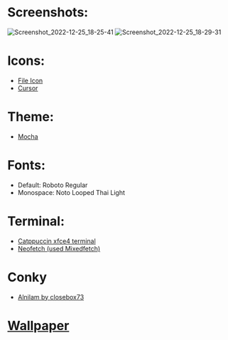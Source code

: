 # Screenshots:

![Screenshot_2022-12-25_18-25-41](https://user-images.githubusercontent.com/80240062/209468008-43c2891a-cea5-48ba-aff8-1b4cb633f901.png)
![Screenshot_2022-12-25_18-29-31](https://user-images.githubusercontent.com/80240062/209468010-90307102-29e8-42fe-8c67-57e1e6e182f1.png)

# Icons:

- [File Icon](https://github.com/ljmill/catppuccin-icons)
- [Cursor](https://github.com/catppuccin/cursors)

# Theme:

- [Mocha](https://github.com/catppuccin/catppuccin)

# Fonts:

- Default: Roboto Regular
- Monospace: Noto Looped Thai Light

# Terminal: 

- [Catppuccin xfce4 terminal](https://github.com/catppuccin/xfce4-terminal)
- [Neofetch (used Mixedfetch)](https://github.com/chick2d/neofetch-themes/blob/main/normal/hybridfetch.conf)

# Conky

- [Alnilam by closebox73](https://github.com/legendlife/Xfce-Catppuccin/tree/main/Alnilam)

# [Wallpaper]()
